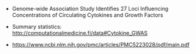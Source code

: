 * Genome-wide Association Study Identifies 27 Loci Influencing Concentrations of Circulating Cytokines and Growth Factors

* Summary statistics: http://computationalmedicine.fi/data#Cytokine_GWAS
* https://www.ncbi.nlm.nih.gov/pmc/articles/PMC5223028/pdf/main.pdf
